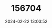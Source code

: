 ---
title: "156704"
category: "Spermodea lamellata"
draft: false
date: 2024-02-22 13:03:52
languages:
  English: ["Plaited Snail"]
---